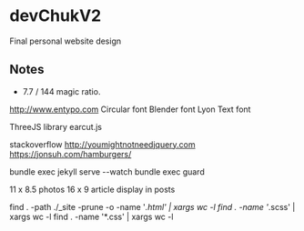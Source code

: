 # devChukV2
Final personal website design

## Notes

* 7.7 / 144 magic ratio.



http://www.entypo.com
Circular font
Blender font
Lyon Text font


ThreeJS library
earcut.js


stackoverflow
http://youmightnotneedjquery.com
https://jonsuh.com/hamburgers/



bundle exec jekyll serve --watch
bundle exec guard


11 x 8.5 photos
16 x 9 article display in posts

find . -path ./_site -prune -o -name '*.html' | xargs wc -l
find . -name '*.scss' | xargs wc -l
find . -name '*.css' | xargs wc -l
